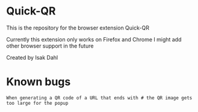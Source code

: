 # Quick-QR
This is the repository for the browser extension Quick-QR

Currently this extension only works on Firefox and Chrome
I might add other browser support in the future




Created by Isak Dahl
# Known bugs
	When generating a QR code of a URL that ends with # the QR image gets too large for the popup
